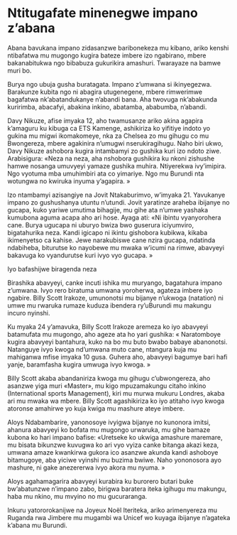 # Ntitugafate minenegwe impano z’abana

Abana bavukana impano zidasanzwe baribonekeza mu kibano, ariko kenshi ntibafatwa mu mugongo kugira bateze imbere izo ngabirano, mbere bakanabitukwa ngo bibabuza gukurikira amashuri. Twarayaze na bamwe muri bo.

Burya ngo ubuja gusha buratagata. Impano z’umwana si ikinyegezwa. Barakunze kubita ngo ni abagira utugenegene, mbere rimwerimwe bagafatwa nk’abatandukanye n’abandi bana. Aha twovuga nk’abakunda kuririmba, abacafyi, abakina inkino, abatamba, ababumba, n’abandi.

Davy Nikuze, afise imyaka 12, aho twamusanze ariko akina agapira k’amaguru ku kibuga ca ETS Kamenge, ashikiriza ko yifitiye indoto yo gukina mu migwi ikomakomeye, nka za Chelsea zo mu gihugu co mu Bwongereza, mbere agakinira n’umugwi nserukiragihugu. Naho biri ukwo, Davy Nikuze ashobora kugira intambamyi zo gushika kuri izo ndoto ziwe. Arabisigura: «Neza na neza, aha nshobora gushikira ku nkoni zishushe hamwe nosanga umuvyeyi yamaze gushika muhira. Ntiyerekwa ivy’imipira. Ngo vyotuma mba umuhimbiri ata co yimariye. Ngo mu Burundi nta wotungwa no kwiruka inyuma y’agapira. »

Izo ntambamyi azisangiye na Jovit Ntakaburimvo, w’imyaka 21. Yavukanye impano zo gushushanya utuntu n’utundi. Jovit yaratinze araheba ibijanye no gucapa, kuko yariwe umutima bihagije, mu gihe ata n’umwe yashaka kumubona aguma acapa aho ari hose. Ayaga ati: «Ni ibintu vyanyorohera cane. Burya ugucapa ni uburyo bwiza bwo guserura iciyumviro, bigatahurika neza. Kandi igicapo ni ikintu gishobora kubikwa, kikaba ikimenyetso ca kahise. Jewe narakubiswe cane nzira gucapa, ndatinda ndabiheba, biturutse ko nayobewe mu mwaka w’icumi na rimwe, abavyeyi bakavuga ko vyandurutse kuri ivyo vyo gucapa. »

Iyo bafashijwe biragenda neza

Birashika abavyeyi, canke incuti ishika mu muryango, bagatahura impano z’umwana. Ivyo rero biratuma umwana yoroherwa, agateza imbere iyo ngabire. Billy Scott Irakoze, umunonotsi mu bijanye n’ukwoga (natation) ni umwe mu rwaruka rumaze kuduza ibendera ry’uBurundi mu makungu incuro nyinshi.

Ku myaka 24 y’amavuka, Billy Scott Irakoze aremeza ko iyo abavyeyi batamufata mu mugongo, aho ageze ata ho yari gushika: « Naratomboye kugira abavyeyi bantahura, kuko na bo mu buto bwabo babaye abanonotsi. Natanguye ivyo kwoga nd’umwana muto cane, ntangura kuja mu mahiganwa mfise imyaka 10 gusa. Guhera aho, abavyeyi bagumye bari hafi yanje, baramfasha kugira umwuga ivyo kwoga. »

Billy Scott akaba abandaniriza kwoga mu gihugu c’ubwongereza, aho asanzwe yiga muri «Master», mu kigo mpuzamakungu citaho inkino (International sports Management), kiri mu murwa mukuru Londres, akaba ari mu mwaka wa mbere. Billy Scott agashikiriza ko iyo atitaho ivyo kwoga atoronse amahirwe yo kuja kwiga mu mashure ateye imbere.

Aloys Ndabambarire, yanonosoye ivyigwa bijanye no kunonora imitsi, ahanura abavyeyi ko bofata mu mugongo urwaruka, mu gihe bamaze kubona ko hari impano bafise: «Uretseke ko ukwiga amashure maremare, mu bisata bikunzwe kuvugwa ko ari vyo vyiza canke bitanga akazi keza, umwana amaze kwankirwa gukora ico asanzwe akunda kandi ashoboye bitamugoye, aba yiciwe vyinshi mu buzima bwiwe. Naho yononosora ayo mashure, ni gake anezererwa ivyo akora mu nyuma. »

Aloys agahamagarira abavyeyi kurabira ku burorero butari buke bw’abatunzwe n’impano zabo, birigwa baratera iteka igihugu mu makungu, haba mu nkino, mu mvyino no mu gucuraranga.

Inkuru yatororokanijwe na Joyeux Noël Iteriteka, ariko arimenyereza mu Ruganda rwa Jimbere mu mugambi wa Unicef wo kuyaga ibijanye n’agateka k’abana mu Burundi.